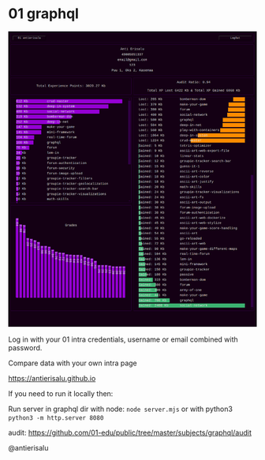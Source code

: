 # 01 graphql

![Screenshot](graphql.png)

Log in with your 01 intra credentials, username or email combined with password.

Compare data with your own intra page

https://antierisalu.github.io

If you need to run it locally then:

Run server in graphql dir with node: `node server.mjs` or with python3 `python3 -m http.server 8080`

audit: https://github.com/01-edu/public/tree/master/subjects/graphql/audit

@antierisalu
